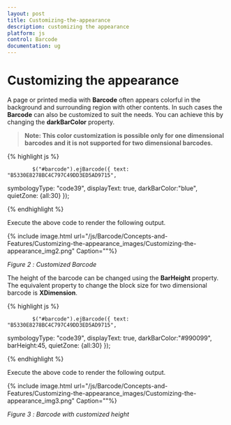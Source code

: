 ```yaml
---
layout: post
title: Customizing-the-appearance
description: customizing the appearance
platform: js
control: Barcode
documentation: ug
---
```


# Customizing the appearance

A page or printed media with **Barcode** often appears colorful in the background and surrounding region with other contents. In such cases the **Barcode** can also be customized to suit the needs. You can achieve this by changing the **darkBarColor** property.


>   **Note: This color customization is possible only for one dimensional barcodes and it is not supported for two dimensional barcodes.**



{% highlight js %}

            $("#barcode").ejBarcode({ text: "B5330E8278BC4C797C49DD3ED5AD9715", 
symbologyType: "code39", 
displayText: true, 
darkBarColor:"blue",
            quietZone: {all:30} });


{% endhighlight %}



Execute the above code to render the following output.



{% include image.html url="/js/Barcode/Concepts-and-Features/Customizing-the-appearance_images/Customizing-the-appearance_img2.png" Caption=""%}

_Figure_ _2_ _: Customized Barcode_

The height of the barcode can be changed using the **BarHeight** property. The equivalent property to change the block size for two dimensional barcode is **XDimension**.



{% highlight js %}

            $("#barcode").ejBarcode({ text: "B5330E8278BC4C797C49DD3ED5AD9715", 
symbologyType: "code39", 
            displayText: true, 
            darkBarColor:"#990099",
            barHeight:45,
            quietZone: {all:30} });


{% endhighlight %}



Execute the above code to render the following output.


{% include image.html url="/js/Barcode/Concepts-and-Features/Customizing-the-appearance_images/Customizing-the-appearance_img3.png" Caption=""%}

_Figure_ _3_ _: Barcode with customized height_



